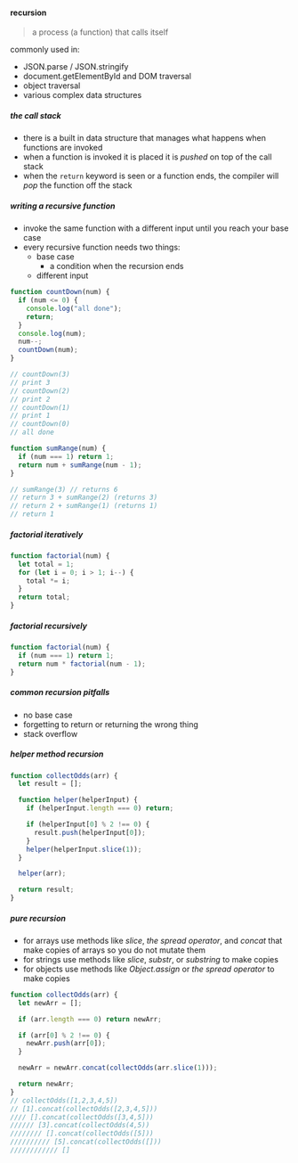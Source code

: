 #### recursion

> a process (a function) that calls itself

commonly used in:

- JSON.parse / JSON.stringify
- document.getElementById and DOM traversal
- object traversal
- various complex data structures

##### the call stack

- there is a built in data structure that manages what happens when functions are invoked
- when a function is invoked it is placed it is _pushed_ on top of the call stack
- when the `return` keyword is seen or a function ends, the compiler will _pop_ the function off the stack

##### writing a recursive function

- invoke the same function with a different input until you reach your base case
- every recursive function needs two things:
  - base case
    - a condition when the recursion ends
  - different input

```js
function countDown(num) {
  if (num <= 0) {
    console.log("all done");
    return;
  }
  console.log(num);
  num--;
  countDown(num);
}

// countDown(3)
// print 3
// countDown(2)
// print 2
// countDown(1)
// print 1
// countDown(0)
// all done
```

```js
function sumRange(num) {
  if (num === 1) return 1;
  return num + sumRange(num - 1);
}

// sumRange(3) // returns 6
// return 3 + sumRange(2) (returns 3)
// return 2 + sumRange(1) (returns 1)
// return 1
```

##### factorial iteratively

```js
function factorial(num) {
  let total = 1;
  for (let i = 0; i > 1; i--) {
    total *= i;
  }
  return total;
}
```

##### factorial recursively

```js
function factorial(num) {
  if (num === 1) return 1;
  return num * factorial(num - 1);
}
```

##### common recursion pitfalls

- no base case
- forgetting to return or returning the wrong thing
- stack overflow

##### helper method recursion

```js
function collectOdds(arr) {
  let result = [];

  function helper(helperInput) {
    if (helperInput.length === 0) return;

    if (helperInput[0] % 2 !== 0) {
      result.push(helperInput[0]);
    }
    helper(helperInput.slice(1));
  }

  helper(arr);

  return result;
}
```

##### pure recursion

- for arrays use methods like _slice_, _the spread operator_, and _concat_ that make copies of arrays so you do not mutate them
- for strings use methods like _slice_, _substr_, or _substring_ to make copies
- for objects use methods like _Object.assign_ or _the spread operator_ to make copies

```js
function collectOdds(arr) {
  let newArr = [];

  if (arr.length === 0) return newArr;

  if (arr[0] % 2 !== 0) {
    newArr.push(arr[0]);
  }

  newArr = newArr.concat(collectOdds(arr.slice(1)));

  return newArr;
}
// collectOdds([1,2,3,4,5])
// [1].concat(collectOdds([2,3,4,5]))
//// [].concat(collectOdds([3,4,5]))
////// [3].concat(collectOdds(4,5))
//////// [].concat(collectOdds([5]))
////////// [5].concat(collectOdds([]))
//////////// []
```
